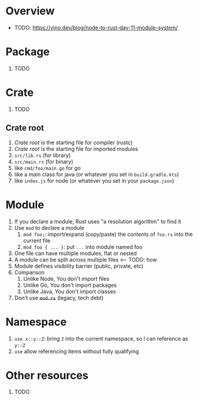 # Overview
- TODO: https://vino.dev/blog/node-to-rust-day-11-module-system/

# Package
1. TODO


# Crate
1. TODO


## Crate root
1. *Crate root* is the starting file for compiler (rustc)
1. *Crate root* is the starting file for imported modules
1. `src/lib.rs` (for library)
1. `src/main.rs` (for binary)
1. like `cmd/foo/main.go` for go
1. like a main class for java (or whatever you set in `build.gradle.kts`)
1. like `index.js` for node (or whatever you set in your `package.json`)


# Module
1. If you declare a module, Rust uses "a resolution algorithm" to find it
1. Use `mod` to declare a module
    1. `mod foo;`: import/expand (copy/paste) the contents of `foo.rs` into the current file
    1. `mod foo { ... }`: put `...` into module named foo
1. One file can have multiple modules, flat or nested
1. A module can be split across multiple files <-- TODO: how
1. Module defines visibility barrier (public, private, etc)
1. Comparison
    1. Unlike Node, You don't import files
    1. Unlike Go, You don't import packages
    1. Unlike Java, You don't import classes
1. Don't use ~~`mod.rs`~~ (legacy, tech debt)


# Namespace
1. `use x::y::Z`: bring `Z` into the current namespace, so I can reference as `y::Z`
1. `use` allow referencing items without fully qualifying


# Other resources
1. TODO
